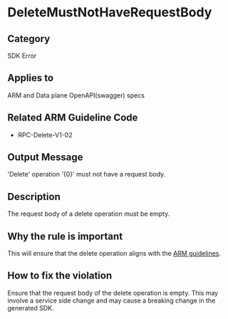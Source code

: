 # DeleteMustNotHaveRequestBody

## Category

SDK Error

## Applies to

ARM and Data plane OpenAPI(swagger) specs

## Related ARM Guideline Code

- RPC-Delete-V1-02

## Output Message

'Delete' operation '{0}' must not have a request body.

## Description

The request body of a delete operation must be empty.

## Why the rule is important

This will ensure that the delete operation aligns with the [ARM guidelines](https://github.com/Azure/azure-resource-manager-rpc/blob/master/v1.0/resource-api-reference.md).

## How to fix the violation

Ensure that the request body of the delete operation is empty. This may involve a service side change and may cause a breaking change in the generated SDK.
